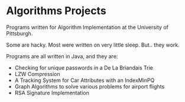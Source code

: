 # Algorithms Projects
Programs written for Algorithm Implementation at the University of Pittsburgh.

Some are hacky. Most were written on very little sleep. But.. they work.

Programs are all written in Java, and they are:
- Checking for unique passwords in a De La Briandais Trie
- LZW Compression
- A Tracking System for Car Attributes with an IndexMinPQ
- Graph Algorithms to solve various problems for airport flights
- RSA Signature Implementation


